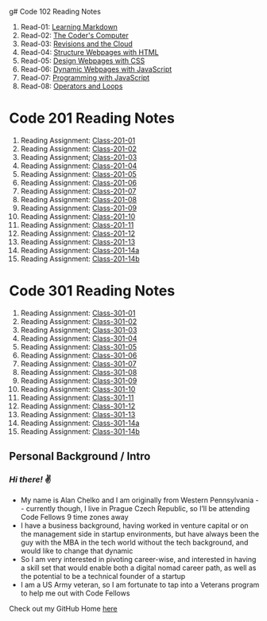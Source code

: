 g# Code 102 Reading Notes
1. Read-01: [Learning Markdown](https://dtuskippy.github.io/reading-notes/read-01-learning-markdown)
2. Read-02: [The Coder's Computer](https://dtuskippy.github.io/reading-notes/read-02-the-coders-computer)
3. Read-03: [Revisions and the Cloud](https://dtuskippy.github.io/reading-notes/read-03-revisions-and-the-cloud)
4. Read-04: [Structure Webpages with HTML](https://dtuskippy.github.io/reading-notes/read-04-structure-webpages-with-html)
5. Read-05: [Design Webpages with CSS](https://dtuskippy.github.io/reading-notes/read-05-design-webpages-with-css)
6. Read-06: [Dynamic Webpages with JavaScript](https://dtuskippy.github.io/reading-notes/read-06-dynamic-webpages-with-javascript)
7. Read-07: [Programming with JavaScript](https://dtuskippy.github.io/reading-notes/read-07-programming-with-javascript)
8. Read-08: [Operators and Loops](https://dtuskippy.github.io/reading-notes/read-08-operators-and-loops)

# Code 201 Reading Notes
1. Reading Assignment: [Class-201-01](https://dtuskippy.github.io/reading-notes/201/class-01)
2. Reading Assignment: [Class-201-02](https://dtuskippy.github.io/reading-notes/201/class-02)
3. Reading Assignment; [Class-201-03](https://dtuskippy.github.io/reading-notes/201/class-03)
4. Reading Assignment: [Class-201-04](https://dtuskippy.github.io/reading-notes/201/class-04)
5. Reading Assignment: [Class-201-05](https://dtuskippy.github.io/reading-notes/201/class-05)
6. Reading Assignment: [Class-201-06](https://dtuskippy.github.io/reading-notes/201/class-06)
7. Reading Assignment: [Class-201-07](https://dtuskippy.github.io/reading-notes/201/class-07)
8. Reading Assignment: [Class-201-08](https://dtuskippy.github.io/reading-notes/201/class-08)
9. Reading Assignment: [Class-201-09](https://dtuskippy.github.io/reading-notes/201/class-09)
10. Reading Assignment: [Class-201-10](https://dtuskippy.github.io/reading-notes/201/class-10)
11. Reading Assignment: [Class-201-11](https://dtuskippy.github.io/reading-notes/201/class-11)
12. Reading Assignment: [Class-201-12](https://dtuskippy.github.io/reading-notes/201/class-12)
13. Reading Assignment: [Class-201-13](https://dtuskippy.github.io/reading-notes/201/class-13)
14. Reading Assignment: [Class-201-14a](https://dtuskippy.github.io/reading-notes/201/class-14a)
15. Reading Assignment: [Class-201-14b](https://dtuskippy.github.io/reading-notes/201/class-14b)

# Code 301 Reading Notes
1. Reading Assignment: [Class-301-01](https://dtuskippy.github.io/reading-notes/301/class-01)
2. Reading Assignment: [Class-301-02](https://dtuskippy.github.io/reading-notes/301/class-02)
3. Reading Assignment; [Class-301-03](https://dtuskippy.github.io/reading-notes/301/class-03)
4. Reading Assignment: [Class-301-04](https://dtuskippy.github.io/reading-notes/301/class-04)
5. Reading Assignment: [Class-301-05](https://dtuskippy.github.io/reading-notes/301/class-05)
6. Reading Assignment: [Class-301-06](https://dtuskippy.github.io/reading-notes/301/class-06)
7. Reading Assignment: [Class-301-07](https://dtuskippy.github.io/reading-notes/301/class-07)
8. Reading Assignment: [Class-301-08](https://dtuskippy.github.io/reading-notes/301/class-08)
9. Reading Assignment: [Class-301-09](https://dtuskippy.github.io/reading-notes/301/class-09)
10. Reading Assignment: [Class-301-10](https://dtuskippy.github.io/reading-notes/301/class-10)
11. Reading Assignment: [Class-301-11](https://dtuskippy.github.io/reading-notes/301/class-11)
12. Reading Assignment: [Class-301-12](https://dtuskippy.github.io/reading-notes/301/class-12)
13. Reading Assignment: [Class-301-13](https://dtuskippy.github.io/reading-notes/301/class-13)
14. Reading Assignment: [Class-301-14a](https://dtuskippy.github.io/reading-notes/301/class-14a)
15. Reading Assignment: [Class-301-14b](https://dtuskippy.github.io/reading-notes/301/class-14b)


## Personal Background / Intro
### *Hi there!*  ✌️

* My name is Alan Chelko and I am originally from Western Pennsylvania -- currently though, I live in Prague Czech Republic, so I’ll be attending Code Fellows 9 time zones away
* I have a business background, having worked in venture capital or on the management side in startup environments, but have always been the guy with the MBA in the tech world without the tech background, and would like to change that dynamic
* So I am very interested in pivoting career-wise, and interested in having a skill set that would enable both a digital nomad career path, as well as the potential to be a technical founder of a startup
* I am a US Army veteran, so I am fortunate to tap into a Veterans program to help me out with Code Fellows

Check out my GitHub Home [here](https://github.com/dtuskippy)

